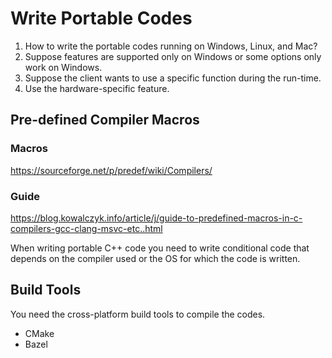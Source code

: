 # Write Portable Codes

1. How to write the portable codes running on Windows, Linux, and Mac?
2. Suppose features are supported only on Windows or some options only work on Windows.
3. Suppose the client wants to use a specific function during the run-time.
4. Use the hardware-specific feature.

## Pre-defined Compiler Macros 

### Macros
https://sourceforge.net/p/predef/wiki/Compilers/

### Guide 
https://blog.kowalczyk.info/article/j/guide-to-predefined-macros-in-c-compilers-gcc-clang-msvc-etc..html

When writing portable C++ code you need to write conditional code that depends on the compiler used or the OS for which the code is written.

## Build Tools

You need the cross-platform build tools to compile the codes.

* CMake
* Bazel
